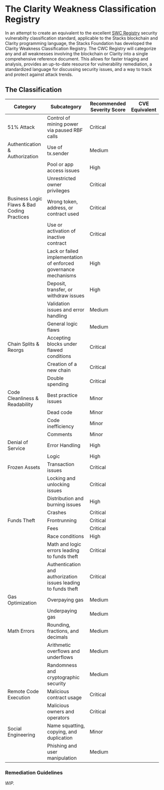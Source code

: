 # The Clarity Weakness Classification Registry

In an attempt to create an equivalent to the excellent [SWC Registry](https://swcregistry.io) security vulnerabilty classification standard, applicable to the Stacks blockchain and Clarity programming language, the Stacks Foundation has developed the Clarity Weakness Classification Registry. The CWC Registry will categorize any and all weaknesses involving the blockchain or Clarity into a single comprehensive reference document. This allows for faster triaging and analysis, provides an up-to-date resource for vulnerability remediation, a standardized language for discussing security issues, and a way to track and protect against attack trends.

## The Classification

| Category | Subcategory | Recommended Severity Score | CVE Equivalent |
| --- | --- | --- | --- |
| 51% Attack | Control of mining power via paused RBF calls | Critical | |
| Authentication & Authorization | Use of tx.sender | Medium | |
| | Pool or app access issues | High | |
| | Unrestricted owner privileges  | Critical | |
| Business Logic Flaws & Bad Coding Practices | Wrong token, address, or contract used | Critical | |
| | Use or activation of inactive contract | Critical | |
| | Lack or failed implementation of enforced governance mechanisms | High | |
| | Deposit, transfer, or withdraw issues | High | |
| | Validation issues and error handling | Medium | |
| | General logic flaws | Medium | |
| Chain Splits & Reorgs | Accepting blocks under flawed conditions | Critical | |
| | Creation of a new chain | Critical | |
| | Double spending | Critical | |
| Code Cleanliness & Readability | Best practice issues | Minor | |
| | Dead code | Minor | |
| | Code inefficiency | Minor | |
| | Comments | Minor | |
| Denial of Service | Error Handling | High | |
| | Logic | High | |
| Frozen Assets | Transaction issues | Critical | |
| | Locking and unlocking issues | Critical | |
| | Distribution and burning issues | High | |
| | Crashes | Critical | |
| Funds Theft | Frontrunning | Critical | |
| | Fees | Critical | |
| | Race conditions | High | |
| | Math and logic errors leading to funds theft | Critical | |
| | Authentication and authorization issues leading to funds theft | Critical | |
| Gas Optimization | Overpaying gas | Medium | |
| | Underpaying gas | Medium | |
| Math Errors | Rounding, fractions, and decimals | Medium | |
| | Arithmetic overflows and underflows | Medium | |
| | Randomness and cryptographic security | Medium | |
| Remote Code Execution | Malicious contract usage | Critical | |
| | Malicious owners and operators | Critical | |
| Social Engineering | Name squatting, copying, and duplication | Minor | |
| | Phishing and user manipulation | Medium | |


### Remediation Guidelines

*WIP.*
